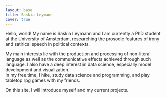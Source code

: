 ```yaml
---
layout: base
title: Saskia Leymann
cover: true
---
```


Hello, world! My name is Saskia Leymann and I am currently a PhD student at the University of Amsterdam, researching the prosodic features of irony and satirical speech in political contexts.

My main interests lie with the production and processing of non-literal language as well as the communicative effects achieved through such language. I also have a deep interest in data science, especially model development and visualization.  
In my free time, I hike, study data science and programming, and play tabletop rpg games with my friends.

On this site, I will introduce myself and my current projects.
